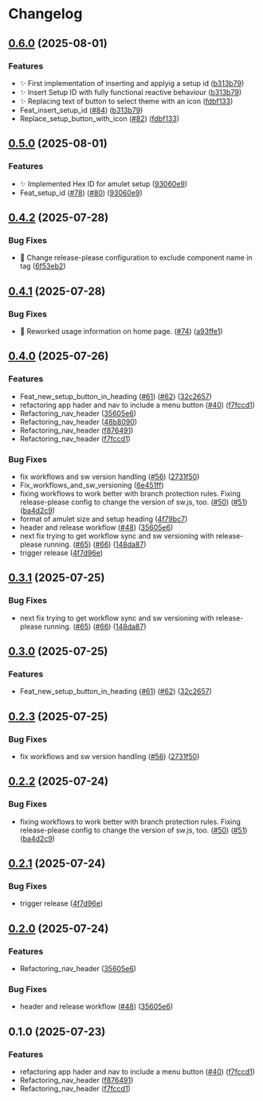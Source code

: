 # Changelog

## [0.6.0](https://github.com/DrFlowerkick/dh-amulets/compare/v0.5.0...v0.6.0) (2025-08-01)


### Features

* :sparkles: First implementation of inserting and applyig a setup id ([b313b79](https://github.com/DrFlowerkick/dh-amulets/commit/b313b795f90c5c6877c2cbdc46a0d385b145f3f9))
* :sparkles: Insert Setup ID with fully functional reactive behaviour ([b313b79](https://github.com/DrFlowerkick/dh-amulets/commit/b313b795f90c5c6877c2cbdc46a0d385b145f3f9))
* :sparkles: Replacing text of button to select theme with an icon ([fdbf133](https://github.com/DrFlowerkick/dh-amulets/commit/fdbf1333f67542c01afae09511a1a0422b1aaf71))
* Feat_insert_setup_id ([#84](https://github.com/DrFlowerkick/dh-amulets/issues/84)) ([b313b79](https://github.com/DrFlowerkick/dh-amulets/commit/b313b795f90c5c6877c2cbdc46a0d385b145f3f9))
* Replace_setup_button_with_icon ([#82](https://github.com/DrFlowerkick/dh-amulets/issues/82)) ([fdbf133](https://github.com/DrFlowerkick/dh-amulets/commit/fdbf1333f67542c01afae09511a1a0422b1aaf71))

## [0.5.0](https://github.com/DrFlowerkick/dh-amulets/compare/v0.4.2...v0.5.0) (2025-08-01)


### Features

* :sparkles: Implemented Hex ID for amulet setup ([93060e9](https://github.com/DrFlowerkick/dh-amulets/commit/93060e9203d03843cecd533d5189efeb26bde2ea))
* Feat_setup_id ([#78](https://github.com/DrFlowerkick/dh-amulets/issues/78)) ([#80](https://github.com/DrFlowerkick/dh-amulets/issues/80)) ([93060e9](https://github.com/DrFlowerkick/dh-amulets/commit/93060e9203d03843cecd533d5189efeb26bde2ea))

## [0.4.2](https://github.com/DrFlowerkick/dh-amulets/compare/v0.4.1...v0.4.2) (2025-07-28)


### Bug Fixes

* :wrench: Change release-please configuration to exclude component name in tag ([6f53eb2](https://github.com/DrFlowerkick/dh-amulets/commit/6f53eb27b5704f02619eca64f3d111b7af589773))

## [0.4.1](https://github.com/DrFlowerkick/dh-amulets/compare/dh-amulets-v0.4.0...dh-amulets-v0.4.1) (2025-07-28)


### Bug Fixes

* :bug: Reworked usage information on home page. ([#74](https://github.com/DrFlowerkick/dh-amulets/issues/74)) ([a93ffe1](https://github.com/DrFlowerkick/dh-amulets/commit/a93ffe1d5caec5cee0e0465bfb81ce3b88b3c63e))

## [0.4.0](https://github.com/DrFlowerkick/dh-amulets/compare/dh-amulets-v0.3.1...dh-amulets-v0.4.0) (2025-07-26)


### Features

* Feat_new_setup_button_in_heading ([#61](https://github.com/DrFlowerkick/dh-amulets/issues/61)) ([#62](https://github.com/DrFlowerkick/dh-amulets/issues/62)) ([32c2657](https://github.com/DrFlowerkick/dh-amulets/commit/32c265713dc5b89ba6409e278b278874ed692462))
* refactoring app hader and nav to include a menu button ([#40](https://github.com/DrFlowerkick/dh-amulets/issues/40)) ([f7fccd1](https://github.com/DrFlowerkick/dh-amulets/commit/f7fccd1cd669e54721e753ba1d1e32dbf5bf6c38))
* Refactoring_nav_header ([35605e6](https://github.com/DrFlowerkick/dh-amulets/commit/35605e64018c16dda709d8882094ea63ed5ae2ae))
* Refactoring_nav_header ([48b8090](https://github.com/DrFlowerkick/dh-amulets/commit/48b80902a6368964c27f16b70d4adda9425ec322))
* Refactoring_nav_header ([f876491](https://github.com/DrFlowerkick/dh-amulets/commit/f876491e26cbc0e3c3a2f43cfea07001810742a8))
* Refactoring_nav_header ([f7fccd1](https://github.com/DrFlowerkick/dh-amulets/commit/f7fccd1cd669e54721e753ba1d1e32dbf5bf6c38))


### Bug Fixes

* fix workflows and sw version handling ([#56](https://github.com/DrFlowerkick/dh-amulets/issues/56)) ([2731f50](https://github.com/DrFlowerkick/dh-amulets/commit/2731f5030c8cb87b70d280de6fd2a83207cc99ea))
* Fix_workflows_and_sw_versioning ([6e451ff](https://github.com/DrFlowerkick/dh-amulets/commit/6e451ff99b79708d3381440d93a4680fe91cde79))
* fixing workflows to work better with branch protection rules. Fixing release-please config to change the version of sw.js, too. ([#50](https://github.com/DrFlowerkick/dh-amulets/issues/50)) ([#51](https://github.com/DrFlowerkick/dh-amulets/issues/51)) ([ba4d2c9](https://github.com/DrFlowerkick/dh-amulets/commit/ba4d2c90bbb4e82e41052d28438dd64b00702753))
* format of amulet size and setup heading ([4f79bc7](https://github.com/DrFlowerkick/dh-amulets/commit/4f79bc77906e2b5a8f29a470ca59eb1d4d24629d))
* header and release workflow ([#48](https://github.com/DrFlowerkick/dh-amulets/issues/48)) ([35605e6](https://github.com/DrFlowerkick/dh-amulets/commit/35605e64018c16dda709d8882094ea63ed5ae2ae))
* next fix trying to get workflow sync and sw versioning with release-please running. ([#65](https://github.com/DrFlowerkick/dh-amulets/issues/65)) ([#66](https://github.com/DrFlowerkick/dh-amulets/issues/66)) ([148da87](https://github.com/DrFlowerkick/dh-amulets/commit/148da8787c7ffacc70bdcbde23245b3201e905f7))
* trigger release ([4f7d96e](https://github.com/DrFlowerkick/dh-amulets/commit/4f7d96e4db77cb54e19591f672bc657c25482c07))

## [0.3.1](https://github.com/DrFlowerkick/dh-amulets/compare/v0.3.0...v0.3.1) (2025-07-25)


### Bug Fixes

* next fix trying to get workflow sync and sw versioning with release-please running. ([#65](https://github.com/DrFlowerkick/dh-amulets/issues/65)) ([#66](https://github.com/DrFlowerkick/dh-amulets/issues/66)) ([148da87](https://github.com/DrFlowerkick/dh-amulets/commit/148da8787c7ffacc70bdcbde23245b3201e905f7))

## [0.3.0](https://github.com/DrFlowerkick/dh-amulets/compare/v0.2.3...v0.3.0) (2025-07-25)


### Features

* Feat_new_setup_button_in_heading ([#61](https://github.com/DrFlowerkick/dh-amulets/issues/61)) ([#62](https://github.com/DrFlowerkick/dh-amulets/issues/62)) ([32c2657](https://github.com/DrFlowerkick/dh-amulets/commit/32c265713dc5b89ba6409e278b278874ed692462))

## [0.2.3](https://github.com/DrFlowerkick/dh-amulets/compare/v0.2.2...v0.2.3) (2025-07-25)


### Bug Fixes

* fix workflows and sw version handling ([#56](https://github.com/DrFlowerkick/dh-amulets/issues/56)) ([2731f50](https://github.com/DrFlowerkick/dh-amulets/commit/2731f5030c8cb87b70d280de6fd2a83207cc99ea))

## [0.2.2](https://github.com/DrFlowerkick/dh-amulets/compare/v0.2.1...v0.2.2) (2025-07-24)


### Bug Fixes

* fixing workflows to work better with branch protection rules. Fixing release-please config to change the version of sw.js, too. ([#50](https://github.com/DrFlowerkick/dh-amulets/issues/50)) ([#51](https://github.com/DrFlowerkick/dh-amulets/issues/51)) ([ba4d2c9](https://github.com/DrFlowerkick/dh-amulets/commit/ba4d2c90bbb4e82e41052d28438dd64b00702753))

## [0.2.1](https://github.com/DrFlowerkick/dh-amulets/compare/v0.2.0...v0.2.1) (2025-07-24)


### Bug Fixes

* trigger release ([4f7d96e](https://github.com/DrFlowerkick/dh-amulets/commit/4f7d96e4db77cb54e19591f672bc657c25482c07))

## [0.2.0](https://github.com/DrFlowerkick/dh-amulets/compare/v0.1.0...v0.2.0) (2025-07-24)


### Features

* Refactoring_nav_header ([35605e6](https://github.com/DrFlowerkick/dh-amulets/commit/35605e64018c16dda709d8882094ea63ed5ae2ae))


### Bug Fixes

* header and release workflow ([#48](https://github.com/DrFlowerkick/dh-amulets/issues/48)) ([35605e6](https://github.com/DrFlowerkick/dh-amulets/commit/35605e64018c16dda709d8882094ea63ed5ae2ae))

## 0.1.0 (2025-07-23)


### Features

* refactoring app hader and nav to include a menu button ([#40](https://github.com/DrFlowerkick/dh-amulets/issues/40)) ([f7fccd1](https://github.com/DrFlowerkick/dh-amulets/commit/f7fccd1cd669e54721e753ba1d1e32dbf5bf6c38))
* Refactoring_nav_header ([f876491](https://github.com/DrFlowerkick/dh-amulets/commit/f876491e26cbc0e3c3a2f43cfea07001810742a8))
* Refactoring_nav_header ([f7fccd1](https://github.com/DrFlowerkick/dh-amulets/commit/f7fccd1cd669e54721e753ba1d1e32dbf5bf6c38))
